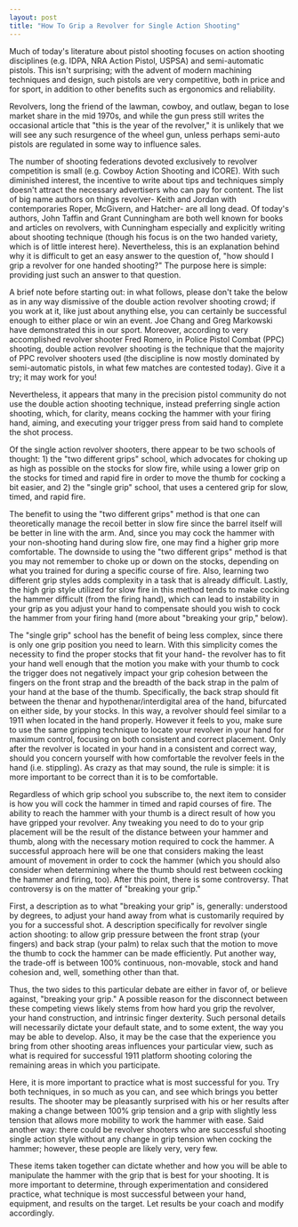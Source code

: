 ```yaml
---
layout: post
title: "How To Grip a Revolver for Single Action Shooting"
---
```

Much of today's literature about pistol shooting focuses on action shooting disciplines (e.g. IDPA, NRA Action Pistol, USPSA) and semi-automatic pistols. This isn't surprising; with the advent of modern machining techniques and design, such pistols are very competitive, both in price and for sport, in addition to other benefits such as ergonomics and reliability.

Revolvers, long the friend of the lawman, cowboy, and outlaw, began to lose market share in the mid 1970s, and while the gun press still writes the occasional article that "this is the year of the revolver," it is unlikely that we will see any such resurgence of the wheel gun, unless perhaps semi-auto pistols are regulated in some way to influence sales.

The number of shooting federations devoted exclusively to revolver competition is small (e.g. Cowboy Action Shooting and ICORE). With such diminished interest, the incentive to write about tips and techniques simply doesn't attract the necessary advertisers who can pay for content. The list of big name authors on things revolver- Keith and Jordan with contemporaries Roper, McGivern, and Hatcher- are all long dead. Of today's authors, John Taffin and Grant Cunningham are both well known for books and articles on revolvers, with Cunningham especially and explicitly writing about shooting technique (though his focus is on the two handed variety, which is of little interest here). Nevertheless, this is an explanation behind why it is difficult to get an easy answer to the question of, "how should I grip a revolver for one handed shooting?" The purpose here is simple: providing just such an answer to that question.

A brief note before starting out: in what follows, please don't take the below as in any way dismissive of the double action revolver shooting crowd; if you work at it, like just about anything else, you can certainly be successful enough to either place or win an event. Joe Chang and Greg Markowski have demonstrated this in our sport. Moreover, according to very accomplished revolver shooter Fred Romero, in Police Pistol Combat (PPC) shooting, double action revolver shooting is the technique that the majority of PPC revolver shooters used (the discipline is now mostly dominated by semi-automatic pistols, in what few matches are contested today). Give it a try; it may work for you!

Nevertheless, it appears that many in the precision pistol community do not use the double action shooting technique, instead preferring single action shooting, which, for clarity, means cocking the hammer with your firing hand, aiming, and executing your trigger press from said hand to complete the shot process.

Of the single action revolver shooters, there appear to be two schools of thought: 1) the "two different grips" school, which advocates for choking up as high as possible on the stocks for slow fire, while using a lower grip on the stocks for timed and rapid fire in order to move the thumb for cocking a bit easier, and 2) the "single grip" school, that uses a centered grip for slow, timed, and rapid fire.

The benefit to using the "two different grips" method is that one can theoretically manage the recoil better in slow fire since the barrel itself will be better in line with the arm. And, since you may cock the hammer with your non-shooting hand during slow fire, one may find a higher grip more comfortable. The downside to using the "two different grips" method is that you may not remember to choke up or down on the stocks, depending on what you trained for during a specific course of fire. Also, learning two different grip styles adds complexity in a task that is already difficult. Lastly, the high grip style utilized for slow fire in this method tends to make cocking the hammer difficult (from the firing hand), which can lead to instability in your grip as you adjust your hand to compensate should you wish to cock the hammer from your firing hand (more about "breaking your grip," below).

The "single grip" school has the benefit of being less complex, since there is only one grip position you need to learn. With this simplicity comes the necessity to find the proper stocks that fit your hand- the revolver has to fit your hand well enough that the motion you make with your thumb to cock the trigger does not negatively impact your grip cohesion between the fingers on the front strap and the breadth of the back strap in the palm of your hand at the base of the thumb. Specifically, the back strap should fit between the thenar and hypothenar/interdigital area of the hand, bifurcated on either side, by your stocks. In this way, a revolver should feel similar to a 1911 when located in the hand properly. However it feels to you, make sure to use the same gripping technique to locate your revolver in your hand for maximum control, focusing on both consistent and correct placement. Only after the revolver is located in your hand in a consistent and correct way, should you concern yourself with how comfortable the revolver feels in the hand (i.e. stippling). As crazy as that may sound, the rule is simple: it is more important to be correct than it is to be comfortable.

Regardless of which grip school you subscribe to, the next item to consider is how you will cock the hammer in timed and rapid courses of fire. The ability to reach the hammer with your thumb is a direct result of how you have gripped your revolver. Any tweaking you need to do to your grip placement will be the result of the distance between your hammer and thumb, along with the necessary motion required to cock the hammer. A successful approach here will be one that considers making the least amount of movement in order to cock the hammer (which you should also consider when determining where the thumb should rest between cocking the hammer and firing, too). After this point, there is some controversy. That controversy is on the matter of "breaking your grip."

First, a description as to what "breaking your grip" is, generally: understood by degrees, to adjust your hand away from what is customarily required by you for a successful shot. A description specifically for revolver single action shooting: to allow grip pressure between the front strap (your fingers) and back strap (your palm) to relax such that the motion to move the thumb to cock the hammer can be made efficiently. Put another way, the trade-off is between 100% continuous, non-movable, stock and hand cohesion and, well, something other than that.

Thus, the two sides to this particular debate are either in favor of, or believe against, "breaking your grip." A possible reason for the disconnect between these competing views likely stems from how hard you grip the revolver, your hand construction, and intrinsic finger dexterity. Such personal details will necessarily dictate your default state, and to some extent, the way you may be able to develop. Also, it may be the case that the experience you bring from other shooting areas influences your particular view, such as what is required for successful 1911 platform shooting coloring the remaining areas in which you participate.

Here, it is more important to practice what is most successful for you. Try both techniques, in so much as you can, and see which brings you better results. The shooter may be pleasantly surprised with his or her results after making a change between 100% grip tension and a grip with slightly less tension that allows more mobility to work the hammer with ease. Said another way: there could be revolver shooters who are successful shooting single action style without any change in grip tension when cocking the hammer; however, these people are likely very, very few.

These items taken together can dictate whether and how you will be able to manipulate the hammer with the grip that is best for your shooting. It is more important to determine, through experimentation and considered practice, what technique is most successful between your hand, equipment, and results on the target. Let results be your coach and modify accordingly.
